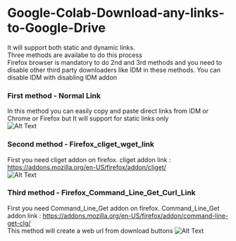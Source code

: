 # Google-Colab-Download-any-links-to-Google-Drive
It will support both static and dynamic links.<br>
Three methods are availabe to do this process<br>
Firefox browser is mandatory to do 2nd and 3rd methods and you need to disable other third party downloaders like IDM in these methods. You can disable IDM with disabling IDM addon

### First method - Normal Link
In this method you can easily copy and paste direct links from IDM or Chrome or Firefox but It will support for static links only<br>
![Alt Text](https://i.ibb.co/vLj1bXR/Normal-link-download-using-IDM.gif)

### Second method - Firefox_cliget_wget_link         
First you need cliget addon on firefox. cliget addon link : https://addons.mozilla.org/en-US/firefox/addon/cliget/<br>
![Alt Text](https://i.ibb.co/QDr1QNq/Firefox-CLI-get-download.gif)


### Third method - Firefox_Command_Line_Get_Curl_Link
First you need Command_Line_Get addon on firefox. Command_Line_Get addon link : https://addons.mozilla.org/en-US/firefox/addon/command-line-get-clg/<br>
This method will create a web url from download buttons 
![Alt Text](https://i.ibb.co/cr1WCNm/Firefox-Command-Line-Get-downoad.gif)


